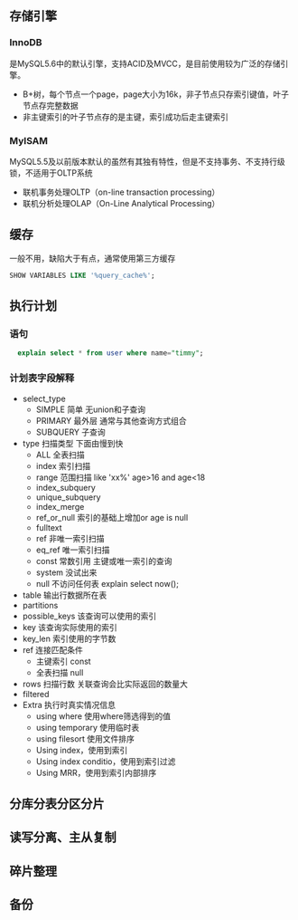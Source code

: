 ## 存储引擎

### InnoDB

  是MySQL5.6中的默认引擎，支持ACID及MVCC，是目前使用较为广泛的存储引擎。
  - B+树，每个节点一个page，page大小为16k，非子节点只存索引键值，叶子节点存完整数据
  - 非主键索引的叶子节点存的是主键，索引成功后走主键索引

### MyISAM

  MySQL5.5及以前版本默认的虽然有其独有特性，但是不支持事务、不支持行级锁，不适用于OLTP系统

  - 联机事务处理OLTP（on-line transaction processing）
  - 联机分析处理OLAP（On-Line Analytical Processing）

## 缓存

一般不用，缺陷大于有点，通常使用第三方缓存

```sql
SHOW VARIABLES LIKE '%query_cache%';
```

## 执行计划

### 语句

```sql
  explain select * from user where name="timmy";
```

### 计划表字段解释

- select_type
  - SIMPLE 简单 无union和子查询
  - PRIMARY 最外层 通常与其他查询方式组合
  - SUBQUERY 子查询
- type 扫描类型 下面由慢到快
  - ALL 全表扫描
  - index 索引扫描
  - range 范围扫描 like 'xx%' age>16 and age<18
  - index_subquery
  - unique_subquery
  - index_merge
  - ref_or_null 索引的基础上增加or age is null
  - fulltext
  - ref 非唯一索引扫描
  - eq_ref 唯一索引扫描
  - const 常数引用 主键或唯一索引的查询
  - system 没试出来
  - null 不访问任何表 explain select now();
- table 输出行数据所在表
- partitions
- possible_keys 该查询可以使用的索引
- key 该查询实际使用的索引
- key_len 索引使用的字节数
- ref 连接匹配条件
  - 主键索引 const
  - 全表扫描 null
- rows 扫描行数 关联查询会比实际返回的数量大
- filtered 
- Extra 执行时真实情况信息
  - using where 使用where筛选得到的值
  - using temporary 使用临时表
  - using filesort 使用文件排序
  - Using index，使用到索引
  - Using index conditio，使用到索引过滤
  - Using MRR，使用到索引内部排序

## 分库分表分区分片

## 读写分离、主从复制

## 碎片整理

## 备份

